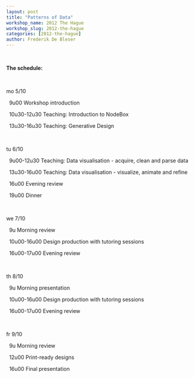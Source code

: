 ```yaml
---
layout: post
title: "Patterns of Data"
workshop_name: 2012 The Hague
workshop_slug: 2012-the-hague
categories: [2012-the-hague]
author: Frederik De Bleser
---
```

<p></p><p><b><br /></b></p><p><b>The schedule:</b></p><p><br /></p><p>mo 5/10</p><p>&nbsp; 9u00 Workshop introduction</p><p>&nbsp; 10u30-12u30 Teaching: Introduction to NodeBox</p><p>&nbsp; 13u30-16u30 Teaching: Generative Design</p><p><br /></p><p>tu 6/10</p><p>&nbsp; 9u00-12u30 Teaching: Data visualisation - acquire, clean and parse data</p><p>&nbsp; 13u30-16u00 Teaching: Data visualisation - visualize, animate and refine</p><p>&nbsp; 16u00 Evening review</p><p>&nbsp; 19u00 Dinner</p><p>&nbsp;&nbsp;</p><p>we 7/10</p><p>&nbsp; 9u Morning review</p><p>&nbsp; 10u00-16u00 Design production with tutoring sessions</p><p>&nbsp; 16u00-17u00 Evening review</p><p><br /></p><p>th 8/10</p><p>&nbsp; 9u Morning presentation</p><p>&nbsp; 10u00-16u00 Design production with tutoring sessions</p><p>&nbsp; 16u00-17u00 Evening review</p><p><br /></p><p>fr 9/10</p><p>&nbsp; 9u Morning review</p><p>&nbsp; 12u00 Print-ready designs</p><p>&nbsp; 16u00 Final presentation</p><p>&nbsp;&nbsp;</p><p></p>
